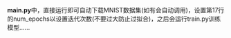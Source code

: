 **main.py**中，直接运行即可自动下载MNIST数据集(如有会自动调用)，设置第17行的num_epochs以设置迭代次数(不要过大防止过拟合)，之后会运行train.py训练模型......
